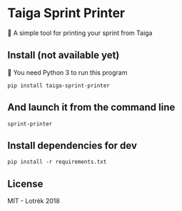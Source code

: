 # Taiga Sprint Printer
📃 A simple tool for printing your sprint from Taiga

## Install (not available yet)

🐍 You need Python 3 to run this program

    pip install taiga-sprint-printer

## And launch it from the command line

    sprint-printer

## Install dependencies for dev

    pip install -r requirements.txt

## License

MIT - Lotrèk 2018